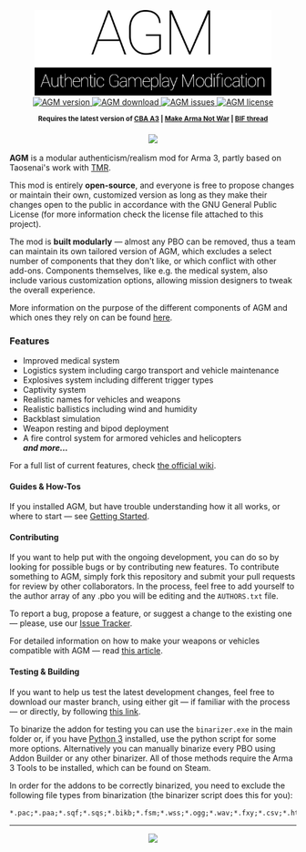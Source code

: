 <p align="center">
  <img src="https://raw.githubusercontent.com/KoffeinFlummi/AGM/master/.devfiles/Assets/Logo/agm_logo_black_transparent.png" height="150px" /><br />
  <a href="https://github.com/KoffeinFlummi/AGM/releases">
    <img src="http://img.shields.io/badge/release-0.95.3-green.svg?style=flat"
         alt="AGM version" />
  </a>
  <a href="https://github.com/KoffeinFlummi/AGM/releases/download/v0.95.3/AGM_v0.95.3.zip">
    <img src="http://img.shields.io/badge/download-21.8_MB-blue.svg?style=flat"
         alt="AGM download" />
  </a>
  <a href="https://github.com/KoffeinFlummi/AGM/issues">
    <img src="http://img.shields.io/github/issues/KoffeinFlummi/AGM.svg?style=flat"
         alt="AGM issues" />
  </a>
  <a href="https://github.com/KoffeinFlummi/AGM/blob/master/LICENSE">
    <img src="http://img.shields.io/badge/license-GPLv2-red.svg?style=flat"
         alt="AGM license" />
  </a>
</p>
<p align="center"><sup><strong>Requires the latest version of <a href="http://www.armaholic.com/page.php?id=18767">CBA A3</a> | <a href="http://makearmanotwar.com/entry/7jnWM53S2e">Make Arma Not War</a> | <a href="http://forums.bistudio.com/showthread.php?178253-Authentic-Gameplay-Modification">BIF thread</a></strong></sup></p>

<p align="center"><img src="http://makearmanotwar.com/assets/img/badges/Total-Modification.png" height="150" /></p>

**AGM** is a modular authenticism/realism mod for Arma 3, partly based on Taosenai's work with [TMR](https://github.com/Taosenai/tmr).

This mod is entirely **open-source**, and everyone is free to propose changes or maintain their own, customized version as long as they make their changes open to the public in accordance with the GNU General Public License (for more information check the license file attached to this project).

The mod is **built modularly** — almost any PBO can be removed, thus a team can maintain its own tailored version of AGM, which excludes a select number of components that they don't like, or which conflict with other add-ons. Components themselves, like e.g. the medical system, also include various customization options, allowing mission designers to tweak the overall experience.

More information on the purpose of the different components of AGM and which ones they rely on can be found [here](https://github.com/KoffeinFlummi/AGM/wiki#features).

### Features
*   Improved medical system
*   Logistics system including cargo transport and vehicle maintenance
*   Explosives system including different trigger types
*   Captivity system
*   Realistic names for vehicles and weapons
*   Realistic ballistics including wind and humidity
*   Backblast simulation
*   Weapon resting and bipod deployment
*   A fire control system for armored vehicles and helicopters<br />
    ***and more...***

For a full list of current features, check [the official wiki](https://github.com/KoffeinFlummi/AGM/wiki).

#### Guides & How-Tos
If you installed AGM, but have trouble understanding how it all works, or where to start — see [Getting Started](https://github.com/KoffeinFlummi/AGM/wiki/Getting-Started).

#### Contributing
If you want to help put with the ongoing development, you can do so by looking for possible bugs or by contributing new features. To contribute something to AGM, simply fork this repository and submit your pull requests for review by other collaborators. In the process, feel free to add yourself to the author array of any .pbo you will be editing and the `AUTHORS.txt` file.

To report a bug, propose a feature, or suggest a change to the existing one — please, use our [Issue Tracker](https://github.com/KoffeinFlummi/AGM/issues).

For detailed information on how to make your weapons or vehicles compatible with AGM — read [this article](https://github.com/KoffeinFlummi/AGM/wiki/For-Addon-Makers).

#### Testing & Building
If you want to help us test the latest development changes, feel free to download our master branch, using either git — if familiar with the process — or directly, by following [this link](https://github.com/KoffeinFlummi/AGM/archive/master.zip).

To binarize the addon for testing you can use the `binarizer.exe` in the main folder or, if you have [Python 3](https://www.python.org/) installed, use the python script for some more options. Alternatively you can manually binarize every PBO using Addon Builder or any other binarizer. All of those methods require the Arma 3 Tools to be installed, which can be found on Steam.

In order for the addons to be correctly binarized, you need to exclude the following file types from binarization (the binarizer script does this for you):
```
*.pac;*.paa;*.sqf;*.sqs;*.bikb;*.fsm;*.wss;*.ogg;*.wav;*.fxy;*.csv;*.html;*.lip;*.txt;*.wrp;*.bisurf;*.xml;*.hqf;
```

---
<p align="center"><a href="https://www.paypal.com/cgi-bin/webscr?cmd=_s-xclick&amp;hosted_button_id=HPAXPTVCNLDZS"><img src="https://www.paypalobjects.com/en_US/i/btn/btn_donateCC_LG.gif" style="max-width:100%;"></a></p>

